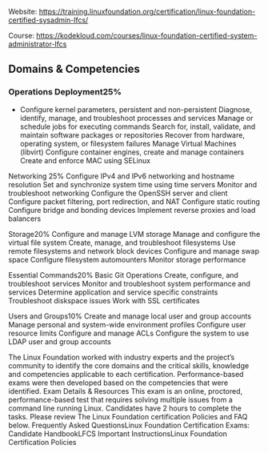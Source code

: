 Website: https://training.linuxfoundation.org/certification/linux-foundation-certified-sysadmin-lfcs/

Course: https://kodekloud.com/courses/linux-foundation-certified-system-administrator-lfcs



## Domains & Competencies

### Operations Deployment25%

- Configure kernel parameters, persistent and non-persistent
Diagnose, identify, manage, and troubleshoot processes and services
Manage or schedule jobs for executing commands
Search for, install, validate, and maintain software packages or repositories
Recover from hardware, operating system, or filesystem failures
Manage Virtual Machines (libvirt)
Configure container engines, create and manage containers
Create and enforce MAC using SELinux

Networking 25%
Configure IPv4 and IPv6 networking and hostname resolution
Set and synchronize system time using time servers
Monitor and troubleshoot networking
Configure the OpenSSH server and client
Configure packet filtering, port redirection, and NAT
Configure static routing
Configure bridge and bonding devices
Implement reverse proxies and load balancers

Storage20%
Configure and manage LVM storage
Manage and configure the virtual file system
Create, manage, and troubleshoot filesystems
Use remote filesystems and network block devices
Configure and manage swap space
Configure filesystem automounters
Monitor storage performance

Essential Commands20%
Basic Git Operations
Create, configure, and troubleshoot services
Monitor and troubleshoot system performance and services
Determine application and service specific constraints
Troubleshoot diskspace issues
Work with SSL certificates

Users and Groups10%
Create and manage local user and group accounts
Manage personal and system-wide environment profiles
Configure user resource limits
Configure and manage ACLs
Configure the system to use LDAP user and group accounts

The Linux Foundation worked with industry experts and the project’s community to identify the core domains and the critical skills, knowledge and competencies applicable to each certification. Performance-based exams were then developed based on the competencies that were identified.
Exam Details & Resources
This exam is an online, proctored, performance-based test that requires solving multiple issues from a command line running Linux. Candidates have 2 hours to complete the tasks. Please review The Linux Foundation certification Policies and FAQ below.
Frequently Asked QuestionsLinux Foundation Certification Exams: Candidate HandbookLFCS Important InstructionsLinux Foundation Certification Policies

